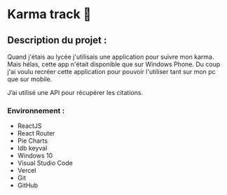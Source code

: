 # Karma track :blue_book:

## Description du projet :

Quand j'étais au lycée j'utilisais une application pour suivre mon karma. Mais hélas, cette app n'était disponible que sur Windows Phone.
Du coup j'ai voulu recréer cette application pour pouvoir l'utiliser tant sur mon pc que sur mobile.

J’ai utilisé une API pour récupérer les citations.

### Environnement :
- ReactJS
- React Router
- Pie Charts
- Idb keyval
- Windows 10
- Visual Studio Code
- Vercel
- Git 
- GitHub
